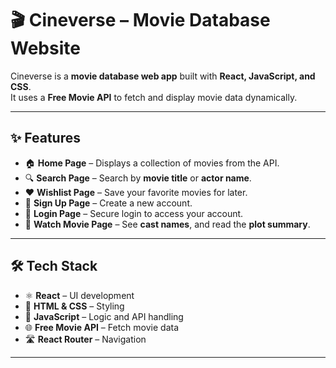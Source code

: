 # 🎬 Cineverse – Movie Database Website  

Cineverse is a **movie database web app** built with **React, JavaScript, and CSS**.  
It uses a **Free Movie API** to fetch and display movie data dynamically.  

---

## ✨ Features  

- 🏠 **Home Page** – Displays a collection of movies from the API.  
- 🔍 **Search Page** – Search by **movie title** or **actor name**.  
- ❤️ **Wishlist Page** – Save your favorite movies for later.  
- 📝 **Sign Up Page** – Create a new account.  
- 🔑 **Login Page** – Secure login to access your account.  
- 🎥 **Watch Movie Page** – See **cast names**, and read the **plot summary**.  

---

## 🛠️ Tech Stack  

- ⚛️ **React** – UI development  
- 🎨 **HTML & CSS** – Styling  
- 📜 **JavaScript** – Logic and API handling  
- 🌐 **Free Movie API** – Fetch movie data  
- 🛣️ **React Router** – Navigation  

---
